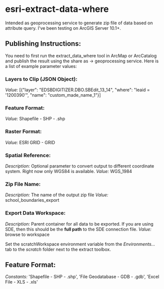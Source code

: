 esri-extract-data-where
=======================

Intended as geoprocessing service to generate zip file of data based on attribute query.  I've been testing on ArcGIS Server 10.1+.

## Publishing Instructions: ##
You need to first run the extract_data_where tool in ArcMap or ArcCatalog and publish the result using the share as -> geoprocessing service.  Here is a list of example parameter values:

### Layers to Clip (JSON Object): ###
*Value:* [{"layer": "EDSBDIGITIZER.DBO.SBEdit_13_14", "where": "leaid = '1200390'", "name": "custom_made_name_1"}]

### Feature Format: ###
*Value:* Shapefile - SHP - .shp

### Raster Format: ###
*Value:* ESRI GRID - GRID

### Spatial Reference: ###
*Description:* Optional parameter to convert output to different coordinate system.  Right now only WGS84 is available.
*Value:* WGS_1984

### Zip File Name: ###
*Description:* The name of the output zip file
*Value:* school_boundaries_export

### Export Data Workspace: ###
*Description:* Parent container for all data to be exported.  If you are using SDE, then this should be the **full path** to the SDE connection file.
*Value:* browse to workspace

Set the scratchWorkspace environment variable from the *Environments...* tab to the *scratch* folder next to the extract toolbox.


## Feature Format: ##
*Constants:* 'Shapefile - SHP - .shp', 'File Geodatabase - GDB - .gdb', 'Excel File - XLS - .xls'
